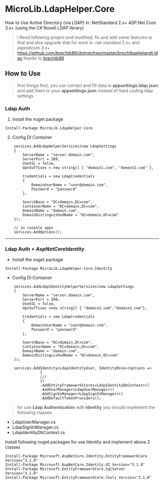# MicroLib.LdapHelper.Core
How to Use Active Directory (via LDAP) in .NetStandard 2.x+ ASP.Net Core 3.x+ (using the C# Novell LDAP library)

> I Read following project and modified, fix and add some features to that and also upgrade that for work in .net standard 2.x+ and aspnetcore 3.x+
> https://github.com/brechtb86/dotnet/tree/master/brechtbaekelandt.ldap
> thanks to [brechtb86](https://github.com/brechtb86)

## How to Use
> first things first, you can correct and fill data in **appsettings.ldap.json** and add them to your **appsettings.json** instead of hard coding ldap settings

### Ldap Auth

1. Install the nuget package
```
Install-Package MicroLib.LdapHelper.Core
```
2. Config DI Container
```
    services.AddLdapHelperServices(new LdapSettings
    {
        ServerName = "server.domain.com",
        ServerPort = 389,
        UseSSL = false,
        UpnSuffixes = new string[] { "domain1.com", "domain2.com" },
        
        Credentials = new LdapCredentials
        {
            DomainUserName = "user@domain.com",
            Password = "password"
        },
        
        SearchBase = "DC=domain,DC=com",
        ContainerName = "DC=domain,DC=com",
        DomainName = "domain.com",
        DomainDistinguishedName = "DC=domain,DC=com"
    });
    
    // in console apps
    services.AddOptions();
```

---

### Ldap Auth + *AspNetCoreIdentity*

 - Install the nuget package
```
Install-Package MicroLib.LdapHelper.Core.Identity
```

 - Config DI Container
```
    services.AddLdapIdentityHelperServices(new LdapSettings
    {
        ServerName = "server.domain.com",
        ServerPort = 389,
        UseSSL = false,
        UpnSuffixes =new string[] { "domain1.com","domain2.com"},

        Credentials = new LdapCredentials
        {
            DomainUserName = "user@domain.com",
            Password = "password"
        },

        SearchBase = "DC=domain,DC=com",
        ContainerName = "DC=domain,DC=com",
        DomainName = "domain.com",
        DomainDistinguishedName = "DC=domain,DC=com"
    });
    
    services.AddIdentity<LdapIdentityUser, IdentityRole>(options =>
                {
                ///
                })
                .AddEntityFrameworkStores<LdapIdentityDbContext>()
                .AddUserManager<LdapUserManager>() 
                .AddSignInManager<LdapSignInManager>() 
                .AddDefaultTokenProviders();
```
> for use **Ldap Authentication** with **Identity** you should implement the following classes
 - LdapUserManager.cs 
 - LdapSignInManager.cs   
 - LdapIdentityDbContext.cs   

Install following nuget packages for use Identity and implement above 3 classes
```
Install-Package Microsoft.AspNetCore.Identity.EntityFrameworkCore Version="3.1.0"
Install-Package Microsoft.AspNetCore.Identity.UI Version="3.1.0"
Install-Package Microsoft.EntityFrameworkCore.SqlServer Version="3.1.0"
Install-Package Microsoft.EntityFrameworkCore.Tools Version="3.1.0"
```


